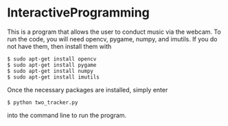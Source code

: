 # InteractiveProgramming
This is a program that allows the user to conduct music via the webcam. To run the code, you will need opencv, pygame, numpy, and imutils. If you do not have them, then install them with

	$ sudo apt-get install opencv
	$ sudo apt-get install pygame
	$ sudo apt-get install numpy
	$ sudo apt-get install imutils

Once the necessary packages are installed, simply enter

	$ python two_tracker.py

into the command line to run the program.
